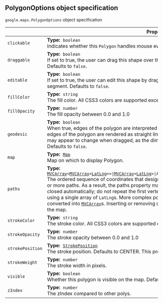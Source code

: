<h2 id="PolygonOptions"> PolygonOptions object specification </h2><p>
<code><span itemprop="path">google.maps</span>.<span itemprop="name">PolygonOptions</span></code>
object specification
</p><div class="devsite-table-wrapper"><table class="properties responsive" summary="interface PolygonOptions - Properties">
<thead>
<tr><th colspan="2">Properties</th>
</tr></thead>
<tbody>
<tr>
<td><code><span>clickable</span></code></td>
<td><div><strong>Type:</strong>&nbsp; <code>boolean</code></div>
<div class="desc">Indicates whether this <code>Polygon</code> handles mouse events. Defaults to <code>true</code>.</div></td>
</tr>
<tr>
<td><code><span>draggable</span></code></td>
<td><div><strong>Type:</strong>&nbsp; <code>boolean</code></div>
<div class="desc">If set to true, the user can drag this shape over the map. The <code>geodesic</code> property defines the mode of dragging. Defaults to <code>false</code>.</div></td>
</tr>
<tr>
<td><code><span>editable</span></code></td>
<td><div><strong>Type:</strong>&nbsp; <code>boolean</code></div>
<div class="desc">If set to true, the user can edit this shape by dragging the control points shown at the vertices and on each segment. Defaults to <code>false</code>.</div></td>
</tr>
<tr>
<td><code><span>fillColor</span></code></td>
<td><div><strong>Type:</strong>&nbsp; <code>string</code></div>
<div class="desc">The fill color. All CSS3 colors are supported except for extended named colors.</div></td>
</tr>
<tr>
<td><code><span>fillOpacity</span></code></td>
<td><div><strong>Type:</strong>&nbsp; <code>number</code></div>
<div class="desc">The fill opacity between 0.0 and 1.0</div></td>
</tr>
<tr>
<td><code><span>geodesic</span></code></td>
<td><div><strong>Type:</strong>&nbsp; <code>boolean</code></div>
<div class="desc">When true, edges of the polygon are interpreted as geodesic and will follow the curvature of the Earth. When false, edges of the polygon are rendered as straight lines in screen space. Note that the shape of a geodesic polygon may appear to change when dragged, as the dimensions are maintained relative to the surface of the earth. Defaults to <code>false</code>.</div></td>
</tr>
<tr>
<td><code><span>map</span></code></td>
<td><div><strong>Type:</strong>&nbsp; <code><a href="https://github.com/amenadiel/google-maps-documentation/blob/master/docs/Map.md">Map</a></code></div>
<div class="desc">Map on which to display Polygon.</div></td>
</tr>
<tr>
<td><code><span>paths</span></code></td>
<td><div><strong>Type:</strong>&nbsp; <code><a href="https://github.com/amenadiel/google-maps-documentation/blob/master/docs/MVCArray.md">MVCArray</a>&lt;<a href="https://github.com/amenadiel/google-maps-documentation/blob/master/docs/MVCArray.md">MVCArray</a>&lt;<a href="https://github.com/amenadiel/google-maps-documentation/blob/master/docs/LatLng.md">LatLng</a>&gt;&gt;|<a href="https://github.com/amenadiel/google-maps-documentation/blob/master/docs/MVCArray.md">MVCArray</a>&lt;<a href="https://github.com/amenadiel/google-maps-documentation/blob/master/docs/LatLng.md">LatLng</a>&gt;|Array&lt;Array&lt;<a href="https://github.com/amenadiel/google-maps-documentation/blob/master/docs/LatLng.md">LatLng</a>|<a href="https://github.com/amenadiel/google-maps-documentation/blob/master/docs/LatLngLiteral.md">LatLngLiteral</a>&gt;&gt;|Array&lt;<a href="https://github.com/amenadiel/google-maps-documentation/blob/master/docs/LatLng.md">LatLng</a>|<a href="https://github.com/amenadiel/google-maps-documentation/blob/master/docs/LatLngLiteral.md">LatLngLiteral</a>&gt;</code></div>
<div class="desc">The ordered sequence of coordinates that designates a closed loop. Unlike polylines, a polygon may consist of one or more paths. As a result, the paths property may specify one or more arrays of <code>LatLng</code> coordinates. Paths are closed automatically; do not repeat the first vertex of the path as the last vertex. Simple polygons may be defined using a single array of <code>LatLng</code>s. More complex polygons may specify an array of arrays. Any simple arrays are converted into <code><a href="https://github.com/amenadiel/google-maps-documentation/blob/master/docs/MVCArray.md">MVCArray</a></code>s. Inserting or removing <code>LatLng</code>s from the <code>MVCArray</code> will automatically update the polygon on the map.</div></td>
</tr>
<tr>
<td><code><span>strokeColor</span></code></td>
<td><div><strong>Type:</strong>&nbsp; <code>string</code></div>
<div class="desc">The stroke color. All CSS3 colors are supported except for extended named colors.</div></td>
</tr>
<tr>
<td><code><span>strokeOpacity</span></code></td>
<td><div><strong>Type:</strong>&nbsp; <code>number</code></div>
<div class="desc">The stroke opacity between 0.0 and 1.0</div></td>
</tr>
<tr>
<td><code><span>strokePosition</span></code></td>
<td><div><strong>Type:</strong>&nbsp; <code><a href="https://github.com/amenadiel/google-maps-documentation/blob/master/docs/StrokePosition.md">StrokePosition</a></code></div>
<div class="desc">The stroke position. Defaults to CENTER. This property is not supported on Internet Explorer 8 and earlier.</div></td>
</tr>
<tr>
<td><code><span>strokeWeight</span></code></td>
<td><div><strong>Type:</strong>&nbsp; <code>number</code></div>
<div class="desc">The stroke width in pixels.</div></td>
</tr>
<tr>
<td><code><span>visible</span></code></td>
<td><div><strong>Type:</strong>&nbsp; <code>boolean</code></div>
<div class="desc">Whether this polygon is visible on the map. Defaults to <code>true</code>.</div></td>
</tr>
<tr>
<td><code><span>zIndex</span></code></td>
<td><div><strong>Type:</strong>&nbsp; <code>number</code></div>
<div class="desc">The zIndex compared to other polys.</div></td>
</tr>
</tbody>
</table></div>